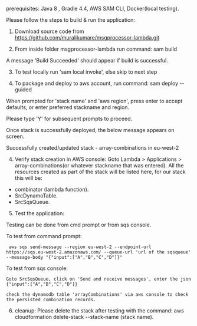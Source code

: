 prerequisites:
  Java 8 , Gradle 4.4, AWS SAM CLI, Docker(local testing).
 

Please follow the steps to build & run the application:

1) Download source code from https://github.com/muralikumare/msgprocessor-lambda.git

2) From inside folder msgprocessor-lambda run command: sam build

A message 'Build Succeeded' should appear if build is successful.

3) To test locally run 'sam local invoke', else skip to next step

4) To package and deploy to aws account, run command: sam deploy --guided

When prompted for 'stack name' and 'aws region', press enter to accept defaults, or enter preferred stackname and region.

Please type 'Y' for subsequent prompts to proceed.

Once stack is successfully deployed, the below message appears on screen.

Successfully created/updated stack - array-combinations in eu-west-2

4) Verify stack creation in AWS console:
 Goto Lambda > Applications > array-combinations(or whatever stackname that was entered).
 All the resources created as part of the stack will be listed here, for our stack this will be:
  - combinator (lambda function).
  - SrcDynamoTable.
  - SrcSqsQueue.

5. Test the application:

 Testing can be done from cmd prompt or from sqs console.
 
 To test from command prompt:
 
     aws sqs send-message --region eu-west-2 --endpoint-url https://sqs.eu-west-2.amazonaws.com/ --queue-url 'url of the sqsqueue' --message-body "{"input":["A","B","C","D"]}"
 
 To test from sqs console:
 
    Goto SrcSqsQueue, click on 'Send and receive messages', enter the json {"input":["A","B","C","D"]}

    check the dynamodb table 'arrayCombinations' via aws console to check the persisted combination records.
    

6) cleanup: 
  Please delete the stack after testing with the command: aws cloudformation delete-stack --stack-name (stack name).
  
 



